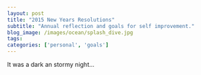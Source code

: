 ```yaml
---
layout: post
title: "2015 New Years Resolutions"
subtitle: "Annual reflection and goals for self improvement."
blog_image: /images/ocean/splash_dive.jpg
tags:
categories: ['personal', 'goals']
---
```


It was a dark an stormy night...

